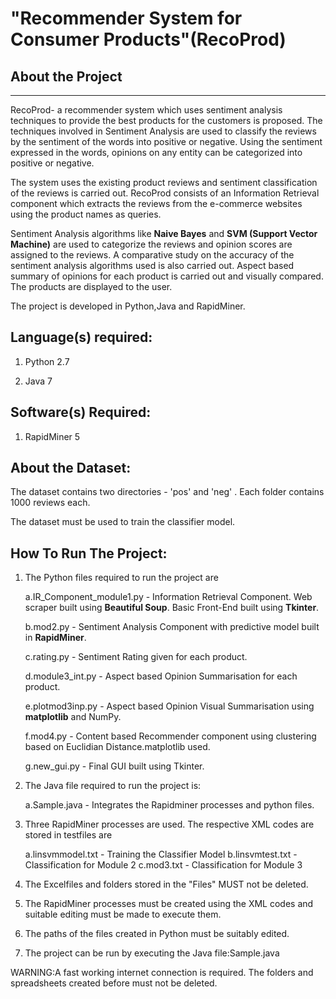 "Recommender System for Consumer Products"(RecoProd)
============================================================================

About the Project
------------------
------------------

RecoProd- a recommender system which uses sentiment analysis techniques to provide
the best products for the customers is proposed. The techniques involved in Sentiment
Analysis are used to classify the reviews by the sentiment of the words into positive or
negative. Using the sentiment expressed in the words, opinions on any entity can be
categorized into positive or negative.

The system uses the existing product reviews and sentiment classification of the reviews
is carried out. RecoProd consists of an Information Retrieval component which extracts the
reviews from the e-commerce websites using the product names as queries. 

Sentiment Analysis algorithms like __Naive Bayes__ and __SVM (Support Vector Machine)__ are used to
categorize the reviews and opinion scores are assigned to the reviews. A comparative study
on the accuracy of the sentiment analysis algorithms used is also carried out. Aspect based
summary of opinions for each product is carried out and visually compared. The products are
displayed to the user.

The project is developed in Python,Java and RapidMiner.

Language(s) required:
------------------- 
1. Python 2.7

2. Java 7

Software(s) Required:
---------------------
1. RapidMiner 5


About the Dataset:
------------------
The dataset contains two directories - 'pos' and 'neg' . Each folder contains 1000 reviews each. 

The dataset must be used to train the classifier model.


How To Run The Project:
----------------------------
1. The Python files required to run the project are

	a.IR_Component_module1.py - Information Retrieval Component. Web scraper built using __Beautiful Soup__. Basic Front-End built using __Tkinter__.

	b.mod2.py - Sentiment Analysis Component with predictive model built in __RapidMiner__. 

	c.rating.py - Sentiment Rating given for each product.

	d.module3_int.py - Aspect based Opinion Summarisation for each product.

	e.plotmod3inp.py - Aspect based Opinion Visual Summarisation using __matplotlib__ and NumPy.

	f.mod4.py - Content based Recommender component using clustering based on Euclidian Distance.matplotlib used.

	g.new_gui.py - Final GUI built using Tkinter.


2. The Java file required to run the project is:

	a.Sample.java - Integrates the Rapidminer processes and python files.

3. Three RapidMiner processes are used. The respective XML codes are stored in testfiles are

	a.linsvmmodel.txt   - Training the Classifier Model
	b.linsvmtest.txt    - Classification for Module 2
	c.mod3.txt          - Classification for Module 3

4. The Excelfiles and folders stored in the "Files" MUST not be deleted.

5. The RapidMiner processes must be created using the XML codes and suitable editing must be made to execute them.

6. The paths of the files created in Python must be suitably edited.

7. The project can be run by executing the Java file:Sample.java

WARNING:A fast working internet connection is required. The folders and spreadsheets created before must not be deleted. 